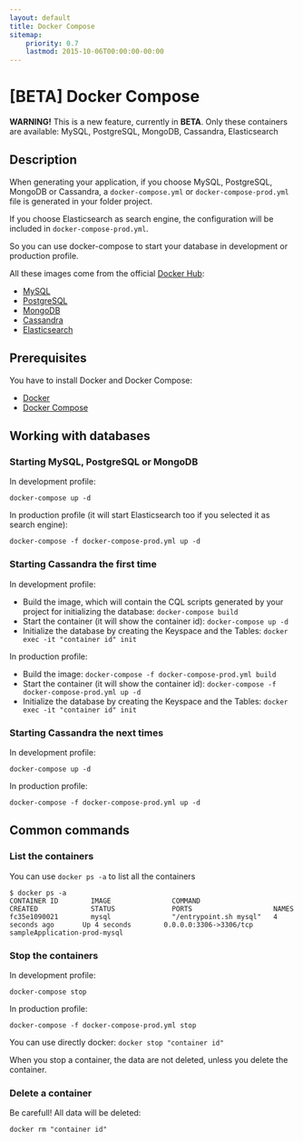 ```yaml
---
layout: default
title: Docker Compose
sitemap:
    priority: 0.7
    lastmod: 2015-10-06T00:00:00-00:00
---
```


# <i class="fa fa-music"></i> [BETA] Docker Compose

__WARNING!__ This is a new feature, currently in __BETA__. Only these containers are available: MySQL, PostgreSQL, MongoDB, Cassandra, Elasticsearch

## Description

When generating your application, if you choose MySQL, PostgreSQL, MongoDB or Cassandra, a `docker-compose.yml` or `docker-compose-prod.yml` file is generated in your folder project.

If you choose Elasticsearch as search engine, the configuration will be included in `docker-compose-prod.yml`.

So you can use docker-compose to start your database in development or production profile.

All these images come from the official [Docker Hub](https://hub.docker.com/):

- [MySQL](https://hub.docker.com/_/mysql/)
- [PostgreSQL](https://hub.docker.com/_/postgres/)
- [MongoDB](https://hub.docker.com/_/mongo/)
- [Cassandra](https://hub.docker.com/_/cassandra/)
- [Elasticsearch](https://hub.docker.com/_/elasticsearch/)

## Prerequisites

You have to install Docker and Docker Compose:

- [Docker](https://docs.docker.com/installation/#installation)
- [Docker Compose](https://docs.docker.com/compose/install)

## Working with databases

### Starting MySQL, PostgreSQL or MongoDB

In development profile:

`docker-compose up -d`

In production profile (it will start Elasticsearch too if you selected it as search engine):

`docker-compose -f docker-compose-prod.yml up -d`

### Starting Cassandra the first time

In development profile:

- Build the image, which will contain the CQL scripts generated by your project for initializing the database: `docker-compose build`
- Start the container (it will show the container id): `docker-compose up -d`
- Initialize the database by creating the Keyspace and the Tables: `docker exec -it "container id" init`

In production profile:

- Build the image: `docker-compose -f docker-compose-prod.yml build`
- Start the container (it will show the container id): `docker-compose -f docker-compose-prod.yml up -d`
- Initialize the database by creating the Keyspace and the Tables: `docker exec -it "container id" init`

### Starting Cassandra the next times

In development profile:

`docker-compose up -d`

In production profile:

`docker-compose -f docker-compose-prod.yml up -d`

## Common commands

### List the containers

You can use `docker ps -a` to list all the containers

    $ docker ps -a
    CONTAINER ID        IMAGE               COMMAND                  CREATED             STATUS              PORTS                    NAMES
    fc35e1090021        mysql               "/entrypoint.sh mysql"   4 seconds ago       Up 4 seconds        0.0.0.0:3306->3306/tcp   sampleApplication-prod-mysql


### Stop the containers

In development profile:

`docker-compose stop`

In production profile:

`docker-compose -f docker-compose-prod.yml stop`

You can use directly docker: `docker stop "container id"`

When you stop a container, the data are not deleted, unless you delete the container.

### Delete a container

Be carefull! All data will be deleted:

`docker rm "container id"`
